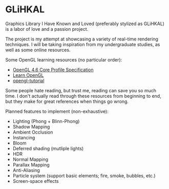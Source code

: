 # GLiHKAL
Graphics Library I Have Known and Loved (preferably stylized as GLiHKAL) is a labor of love and a passion project.

The project is my attempt at showcasing a variety of real-time rendering techniques. I will be taking inspiration from my undergraduate studies, as well as some online resources.

Some OpenGL learning resources (no particular order):
- [OpenGL 4.6 Core Profile Specification](https://registry.khronos.org/OpenGL/specs/gl/glspec46.core.pdf)
- [Learn OpenGL](https://learnopengl.com/)
- [opengl-tutorial](https://www.opengl-tutorial.org/)

Some people hate reading, but trust me, reading can save you so much time. I don't actually read through these resources from beginning to end, but they make for great references when things go wrong.

Planned features to implement (non-exhaustive):
- Lighting (Phong + Blinn-Phong)
- Shadow Mapping
- Ambient Occlusion
- Instancing
- Bloom
- Deferred shading (mutliple lights)
- HDR
- Normal Mapping
- Parallax Mapping
- Anti-Aliasing
- Particle system (support basic elements; fire, smoke, bubbles, etc.)
- Screen-space effects
